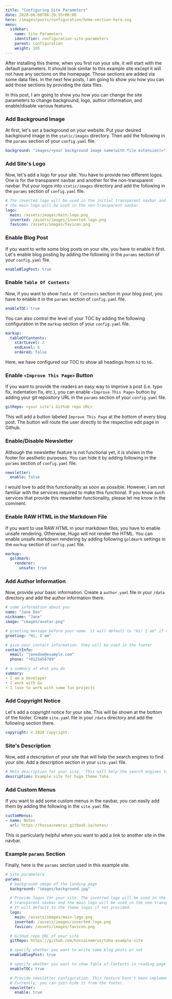 ```yaml
---
title: "Configuring Site Parameters"
date: 2020-06-08T06:20:55+06:00
hero: /images/posts/configuration/home-section-hero.svg
menu:
  sidebar:
    name: Site Parameters
    identifier: configuration-site-parameters
    parent: configuration
    weight: 105
---
```


After installing this theme, when you first run your site, it will start with the default parameters. It should look similar to this example site except it will not have any sections on the homepage. Those sections are added via some data files. In the next few posts, I am going to show you how you can add those sections by providing the data files.

In this post, I am going to show you how you can change the site parameters to change background, logo, author information, and enable/disable various features.

### Add Background Image

At first, let's set a background on your website. Put your desired background image in the `static/images` directory. Then add the following in the `params` section of your `config.yaml` file.

```yaml
background: "images/<your background image name(with file extension)>"
```

### Add Site's Logo

Now, let's add a logo for your site. You have to provide two different logos. One is for the transparent navbar and another for the non-transparent navbar. Put your logos into `static/images` directory and add the following in the `params` section of `config.yaml` file.

```yaml
# The inverted logo will be used in the initial transparent navbar and
# the main logo will be used in the non-transparent navbar.
logo:
  main: /assets/images/main-logo.png
  inverted: /assets/images/inverted-logo.png
  favicon: /assets/images/favicon.png
```

### Enable Blog Post

If you want to write some blog posts on your site, you have to enable it first. Let's enable blog posting by adding the following in the `params` section of your `config.yaml` file.

```yaml
enableBlogPost: true
```

### Enable `Table Of Contents`

Now, if you want to show `Table Of Contents` section in your blog post, you have to enable it in the `params` section of `config.yaml` file.

```yaml
enableTOC: true
```

You can also control the level of your TOC by adding the following configuration in the `markup` section of your `config.yaml` file.

```yaml
markup:
  tableOfContents:
    startLevel: 2
    endLevel: 6
    ordered: false
```

Here, we have configured our TOC to show all headings from `h2` to `h6`.

### Enable `<Improve This Page>` Button

If you want to provide the readers an easy way to improve a post (i.e. typo fix, indentation fix, etc.), you can enable `<Improve This Page>` button by adding your git repository URL in the `params` section of your `config.yaml` file.

```yaml
gitRepo: <your site's Github repo URL>
```

This will add a button labeled `Improve This Page` at the bottom of every blog post. The button will route the user directly to the respective edit page in Github.

### Enable/Disable Newsletter

Although the newsletter feature is not functional yet, it is shown in the footer for aesthetic purposes. You can hide it by adding following in the `params` section of  `config.yaml` file.

```yaml
newsletter:
  enable: false
```

I would love to add this functionality as soon as possible. However, I am not familiar with the services required to make this functional. If you know such services that provide this newsletter functionality, please let me know in the comment.

### Enable RAW HTML in the Markdown File

If you want to use RAW HTML in your markdown files, you have to enable unsafe rendering. Otherwise, Hugo will not render the HTML. You can enable unsafe markdown rendering by adding following `goldmark` settings in the `markup` section of `config.yaml` file.

```yaml
markup:
  goldmark:
    renderer:
      unsafe: true
```

### Add Author Information

Now, provide your basic information. Create a `author.yaml` file in your `/data` directory and add the author information there.

```yaml
# some information about you
name: "Jane Doe"
nickname: "Jane"
image: "images/avatar.png"

# greeting message before your name. it will default to "Hi! I am" if not provided
greeting: "Hi, I am"

# give your contact information. they will be used in the footer
contactInfo:
  email: "janedoe@example.com"
  phone: "+0123456789"

# a summary of what you do
summary:
- I am a Developer
- I work with Go
- I love to work with some fun projects
```

### Add Copyright Notice

Let's add a copyright notice for your site. This will be shown at the bottom of the footer. Create `site.yaml` file in your `/data` directory and add the following section there.

```yaml
copyright: © 2020 Copyright.
```

### Site's Description

Now, add a description of your site that will help the search engines to find your site. Add a description section in your `site.yaml` file.

```yaml
# Meta description for your site.  This will help the search engines to find your site.
description: Example site for hugo theme Toha.
```

### Add Custom Menus

If you want to add some custom menus in the navbar, you can easily add them by adding the following in the `site.yaml` file.

```yaml
customMenus:
- name: Notes
  url: https://hossainemruz.gitbook.io/notes/
```

This is particularly helpful when you want to add a link to another site in the navbar.

### Example `params` Section

Finally, here is the `params` section used in this example site.

```yaml
# Site parameters
params:
  # background image of the landing page
  background: "images/background.jpg"

  # Provide logos for your site. The inverted logo will be used in the initial
  # transparent navbar and the main logo will be used in the non-transparent navbar.
  # It will default to the theme logos if not provided.
  logo:
    main: /assets/images/main-logo.png
    inverted: /assets/images/inverted-logo.png
    favicon: /assets/images/favicon.png

  # GitHub repo URL of your site
  gitRepo: https://github.com/hossainemruz/toha-example-site

  # specify whether you want to write some blog posts or not
  enableBlogPost: true

  # specify whether you want to show Table of Contents in reading page
  enableTOC: true

  # Provide newsletter configuration. This feature hasn't been implemented yet.
  # Currently, you can just hide it from the footer.
  newsletter:
    enable: true
```
